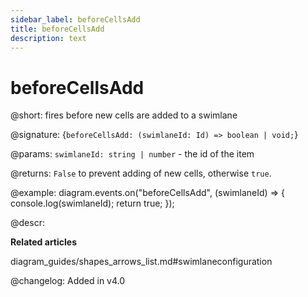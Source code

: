 ```yaml
---
sidebar_label: beforeCellsAdd
title: beforeCellsAdd 
description: text
---
```


# beforeCellsAdd

@short: fires before new cells are added to a swimlane

@signature: {`beforeCellsAdd: (swimlaneId: Id) => boolean | void;`}

@params:
`swimlaneId: string | number` - the id of the item

@returns:
`False` to prevent adding of new cells, otherwise `true`.

@example:
diagram.events.on("beforeCellsAdd", (swimlaneId) => {
    console.log(swimlaneId);
    return true;
});

@descr:

**Related articles**

diagram_guides/shapes_arrows_list.md#swimlaneconfiguration

@changelog:
Added in v4.0
